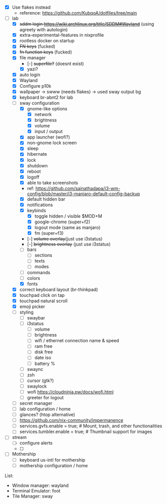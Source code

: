 - [x] Use flakes instead
  - reference: https://github.com/KubqoA/dotfiles/tree/main
- [ ] lab
  - [x] ~~sddm login https://wiki.archlinux.org/title/SDDM#Wayland~~ (using agreety with autologin)
  - [x] extra-experimental-features in nixprofile
  - [x] rootless docker on startup
  - [x] ~~FN keys~~ (fucked)
  - [x] ~~fn function keys~~ (fucked)
  - [x] file manager
    - [-] ~~superfile?~~ (doesnt exist)
    - [x] yazi?
  - [x] auto login
  - [x] Wayland
  - [x] Configure p10k
  - [x] wallpaper -> swww (needs flakes) -> used sway output bg
  - [x] keyboard br-abnt2 for lab
  - [ ] sway configuration
    - [x] gnome-like options
      - [x] network
      - [x] brightness
      - [x] volume
      - [x] input / output
    - [x] app launcher (wofi?)
    - [x] non-gnome lock screen
    - [x] sleep
    - [x] hibernate
    - [x] lock
    - [x] shutdown
    - [x] reboot
    - [x] logoff
    - [x] able to take screenshots
    - ref: https://github.com/sainathadapa/i3-wm-config/blob/master/i3-manjaro-default-config-backup
    - [x] default hidden bar
    - [x] notifications
    - [x] keybinds
      - [x] toggle hidden / visible $MOD+M
      - [x] google-chrome (super+f2)
      - [x] logout mode (same as manjaro)
      - [x] fm (super+f3)
    - [-] ~~volume overlay~~(just use i3status)
    - [-] ~~brightness overlay~~ (just use i3status)
    - [ ] bars
      - [ ] sections
      - [ ] texts
      - [ ] modes
    - [ ] commands
    - [ ] colors
    - [x] fonts
  - [x] correct keyboard layout (br-thinkpad)
  - [x] touchpad click on tap
  - [x] touchpad natural scroll
  - [x] emoji picker
  - [ ] styling
    - [ ] swaybar
    - [ ] i3status
      - [ ] volume
      - [ ] brightness
      - [ ] wifi / ethernet connection name & speed
      - [ ] ram free
      - [ ] disk free
      - [ ] date iso
      - [ ] battery %
    - [ ] swaync
    - [ ] zsh
    - [ ] cursor (gtk?)
    - [ ] swaylock
    - [ ] wofi https://cloudninja.pw/docs/wofi.html
    - [ ] greeter for logout
  - [ ] secret manager
  - [ ] lab configuration / home
  - [ ] glances? (htop alternative)
  - [ ] https://github.com/nix-community/impermanence
  - [ ] services.gvfs.enable = true; # Mount, trash, and other functionalities
  - [ ] services.tumbler.enable = true; # Thumbnail support for images
- [ ] stream
  - [ ] configure alerts
  - [ ] 
- [ ] Mothership
  - [ ] keyboard us-intl for mothership
  - [ ] mothership configuration / home

List:

- Window manager: wayland
- Terminal Emulator: foot
- Tile Manager: sway
